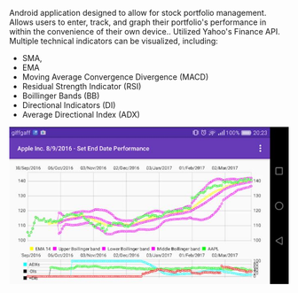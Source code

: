 Android application designed to allow for stock portfolio management. Allows users to enter, track, and graph their portfolio's performance in within the convenience of their own device.. Utilized Yahoo's Finance API. Multiple technical indicators can be visualized, including:
* SMA, 
* EMA
* Moving Average Convergence Divergence (MACD)
* Residual Strength Indicator (RSI)
* Boillinger Bands (BB)
* Directional Indicators (DI)
* Average Directional Index (ADX)

![alt text](https://github.com/EXJUSTICE/Investr/blob/master/Capture.JPG?raw=true)
